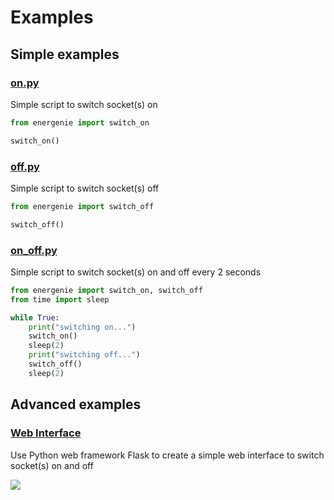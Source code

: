 # Examples

## Simple examples

### [on.py](https://github.com/bennuttall/energenie/tree/master/examples/simple/on.py)

Simple script to switch socket(s) on

```python
from energenie import switch_on

switch_on()
```

### [off.py](https://github.com/bennuttall/energenie/tree/master/examples/simple/off.py)

Simple script to switch socket(s) off

```python
from energenie import switch_off

switch_off()
```

### [on_off.py](https://github.com/bennuttall/energenie/tree/master/examples/simple/on_off.py)

Simple script to switch socket(s) on and off every 2 seconds

```python
from energenie import switch_on, switch_off
from time import sleep

while True:
    print("switching on...")
    switch_on()
    sleep(2)
    print("switching off...")
    switch_off()
    sleep(2)
```

## Advanced examples

### [Web Interface](web.md)

Use Python web framework Flask to create a simple web interface to switch socket(s) on and off

[![](images/web.png)](web.md)
